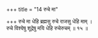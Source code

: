 +++
title = "14 रुचे मा"

+++
रुचे मा धेहि ब्रह्मसु रुचे राजसु धेहि माम् ।  
रुचे विश्येषु शूद्रेषु मयि धेहि रुचेरुचम् ॥ १५ ॥